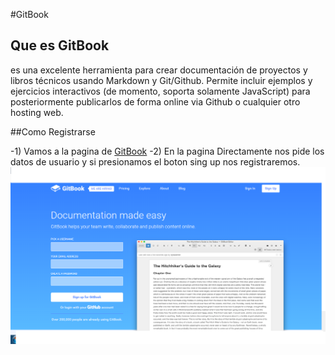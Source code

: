 #GitBook


## Que es GitBook

es una excelente herramienta para crear documentación de proyectos y libros técnicos usando Markdown y Git/Github.
Permite incluir ejemplos y ejercicios interactivos (de momento, soporta solamente JavaScript) para posteriormente 
publicarlos de forma online via Github o cualquier otro hosting web.
        
##Como Registrarse

-1) Vamos a la pagina de [GitBook](https://www.gitbook.com/)
-2) En la pagina Directamente nos pide los datos de usuario y si presionamos el boton
    sing up nos registraremos.
    ![Web GitBook](../images/gitbook.png)